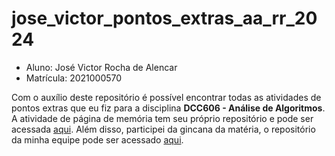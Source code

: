 # jose_victor_pontos_extras_aa_rr_2024
- Aluno: José Victor Rocha de Alencar
- Matrícula: 2021000570


Com o auxílio deste repositório é possível encontrar todas as atividades de pontos extras que eu fiz para a disciplina **DCC606 - Análise de Algoritmos**.
A atividade de página de memória tem seu próprio repositório e pode ser acessada [aqui]([https://github.com/GuiLucario/Atividade_AnaliseAlg_PaginaDeMemoria](https://github.com/Victor-de-Alencar/codigo_mmap_aa)).
Além disso, participei da gincana da matéria, o repositório da minha equipe pode ser acessado [aqui](https://github.com/ed-henrique/analise-de-algoritmos/tree/main/equipe-2).
